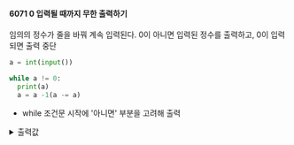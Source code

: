 #### 6071 0 입력될 때까지 무한 출력하기
임의의 정수가 줄을 바꿔 계속 입력된다. 0이 아니면 입력된 정수를 출력하고, 0이 입력되면 출력 중단
```py
a = int(input())

while a != 0:
  print(a)
  a = a -1(a -= a)
```
* while 조건문 시작에 '아니면' 부분을 고려해 출력
<details><summary>출력값</summary>

